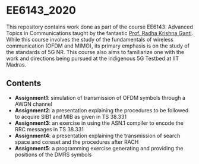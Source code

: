 # EE6143_2020

This repository contains work done as part of the course EE6143: Advanced Topics in Communications taught by the fantastic [Prof. Radha Krishna Ganti](http://www.ee.iitm.ac.in/~rganti/). While this course involves the study of the fundamentals of wireless communication (OFDM and MIMO), its primary emphasis is on the study of the standards of 5G NR. This course also aims to familiarize one with the work and directions being pursued at the indigenous 5G Testbed at IIT Madras.

## Contents 

- __Assignment1__: simulation of transmission of OFDM symbols through a AWGN channel
- __Assignment2__: a presentation explaining the procedures to be followed to acquire SIB1 and MIB as given in TS 38.331
- __Assignment3__: an exercise in using the ASN.1 compiler to encode the RRC messages in TS 38.331
- __Assignment4__: a presentation explaining the transmission of search space and coreset and the procedures after RACH
- __Assignment5__: a programming exercise generating and providing the positions of the DMRS symbols
 